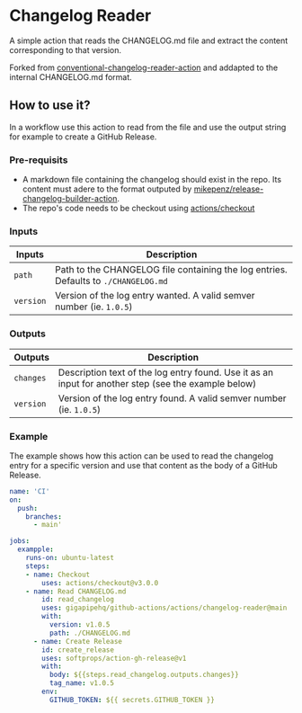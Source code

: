 # Changelog Reader

A simple action that reads the CHANGELOG.md file and extract the content corresponding to that version.

Forked from [conventional-changelog-reader-action](https://github.com/artlaman/conventional-changelog-reader-action) and addapted to the internal CHANGELOG.md format.

## How to use it?

In a workflow use this action to read from the file and use the output string for example to create a GitHub Release.

### Pre-requisits

- A markdown file containing the changelog should exist in the repo. Its content must adere to the format outputed by [mikepenz/release-changelog-builder-action](https://github.com/mikepenz/release-changelog-builder-action).
- The repo's code needs to be checkout using [actions/checkout](https://github.com/actions/checkout)

### Inputs

| **Inputs** | **Description**                                                                     |
| ---------- | ----------------------------------------------------------------------------------- |
| `path`     | Path to the CHANGELOG file containing the log entries. Defaults to `./CHANGELOG.md` |
| `version`  | Version of the log entry wanted. A valid semver number (ie. `1.0.5`)                |

### Outputs

| **Outputs** | **Description**                                                                                      |
| ----------- | ---------------------------------------------------------------------------------------------------- |
| `changes`   | Description text of the log entry found. Use it as an input for another step (see the example below) |
| `version`   | Version of the log entry found. A valid semver number (ie. `1.0.5`)                                  |

### Example

The example shows how this action can be used to read the changelog entry for a specific version and use that content as the body of a GitHub Release.

```yml
name: 'CI'
on:
  push:
    branches:
      - main'

jobs:
  exampple:
    runs-on: ubuntu-latest
    steps:
    - name: Checkout
        uses: actions/checkout@v3.0.0
    - name: Read CHANGELOG.md
        id: read_changelog
        uses: gigapipehq/github-actions/actions/changelog-reader@main
        with:
          version: v1.0.5
          path: ./CHANGELOG.md
      - name: Create Release
        id: create_release
        uses: softprops/action-gh-release@v1
        with:
          body: ${{steps.read_changelog.outputs.changes}}
          tag_name: v1.0.5
        env:
          GITHUB_TOKEN: ${{ secrets.GITHUB_TOKEN }}
```
